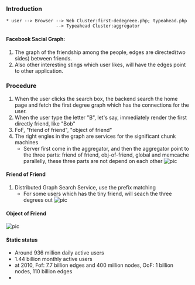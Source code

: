 ### Introduction 

    * user --> Browser --> Web Cluster:first-dedegreee.php; typeahead.php
                       --> Typeahead Cluster:aggregator

#### Facebook Sacial Graph: 
1. The graph of the friendship among the people, edges are directed(two sides) between friends.
2. Also other interesting stings which user likes, will have the edges point to other application.
    

### Procedure 
1. When the user clicks the search box, the backend search the home page and 
         fetch the first degree graph which has the connections for the user.
2. When the user type the letter "B", let's say, immediately render the first directly friend, like "Bob"
3. FoF, "friend of friend", "object of friend"
4. The right engles in the graph are services for the significant chunk machines
      * Server first come in the aggregator, and then the aggregator point to the three parts: 
        friend of friend, obj-of-friend, global and memcache parallelly, these three parts are not depend on each other 
![pic](https://cloud.githubusercontent.com/assets/9062406/8112672/39228802-101e-11e5-8ab6-3039fb48d09d.png)

#### Friend of Friend
1. Distributed Graph Search Service, use the prefix matching 
      * For some users which has the tiny friend, will seach the three degrees out
![pic](https://cloud.githubusercontent.com/assets/9062406/8112857/82a1e88c-101f-11e5-952a-62ba219dbce6.png)

#### Object of Friend
![pic](https://cloud.githubusercontent.com/assets/9062406/8112987/2a09e7a0-1020-11e5-8016-5c15164a2216.png)

#### Static status
* Around 936 million daily active users
* 1.44 billion monthly active users 
* at 2010, Fof: 7.7 billion edges and 400 million nodes, OoF: 1 billion nodes, 110 billion edges
* 
